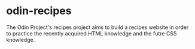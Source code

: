 # odin-recipes
The Odin Project's recipes project aims to build a recipes website in order to practice the recently acquired HTML knowledge and the futre CSS knowledge.